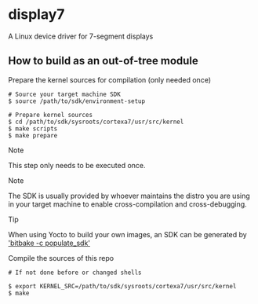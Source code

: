 # display7
A Linux device driver for 7-segment displays

## How to build as an out-of-tree module

Prepare the kernel sources for compilation (only needed once)
```
# Source your target machine SDK
$ source /path/to/sdk/environment-setup

# Prepare kernel sources
$ cd /path/to/sdk/sysroots/cortexa7/usr/src/kernel
$ make scripts
$ make prepare
```

> [!NOTE]
> This step only needs to be executed once.

> [!NOTE]
> The SDK is usually provided by whoever maintains the distro you are using in your target machine to enable cross-compilation and cross-debugging.

> [!TIP]
> When using Yocto to build your own images, an SDK can be generated by ['bitbake <image-name> -c populate_sdk'](https://docs.yoctoproject.org/dev/sdk-manual/appendix-obtain.html)


Compile the sources of this repo
```
# If not done before or changed shells

$ export KERNEL_SRC=/path/to/sdk/sysroots/cortexa7/usr/src/kernel
$ make
```
